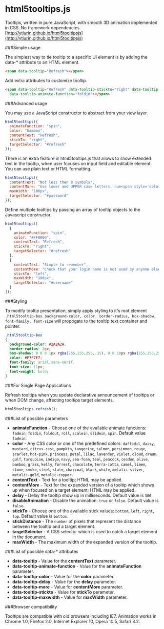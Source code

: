 html5tooltips.js
===============
Tooltips, written in pure JavaScript, with smooth 3D animation implemented in CSS. No framework dependencies. [http://ytiurin.github.io/html5tooltipsjs](http://ytiurin.github.io/html5tooltipsjs)

###Simple usage

The simplest way to tie tooltip to a specific UI element is by adding the data-* attribute to an HTML element.

```html
<span data-tooltip="Refresh"></span>
```

Add extra attributes to customize tooltip.

```html
<span data-tooltip="Refresh" data-tooltip-stickto="right" data-tooltip-color="bamboo"
  data-tooltip-animate-function="foldin"></span>
```

###Advanced usage

You may use a JavaScript constructor to abstract from your view layer.

```javascript
html5tooltips({
  animateFunction: "spin",
  color: "bamboo",
  contentText: "Refresh",
  stickTo: "right",
  targetSelector: "#refresh"
});
```

There is an extra feature in html5tooltips.js that allows to show extended text in the tooltip, when user focuses on input field and editable element. You can use plain text or HTML formatting.

```javascript
html5tooltips({
  contentText: "Not less then 8 symbols",
  contentMore: "Use lower and UPPER case letters, num<span style='color:red'>6</span>ers and spec<span style='color:red'>!</span>al symbols to make password safe and secure.",
  maxWidth: "180px",
  targetSelector: "#password"
});
```

Define multiple tooltips by passing an array of tooltip objects to the Javascript constructor.

```javascript
html5tooltips([
  {
    animateFunction: "spin",
    color: "#FF0000",
    contentText: "Refresh",
    stickTo: "right",
    targetSelector: "#refresh"
  },
  {
    contentText: "Simple to remember",
    contentMore: "Check that your login name is not used by anyone else.",
    stickTo: "left",
    maxWidth: "180px",
    targetSelector: "#username"
  }
]);
```

###Styling

To modify tooltip presentation, simply apply styling to it's root element `.html5tooltip-box`. `background-color, color, border-radius, box-shadow, font-family, font-size` will propogate to the tooltip text container and pointer.

```css
.html5tooltip-box
{
  background-color: #2A2A2A;
  border-radius: 2px;
  box-shadow: 0 0 0 1px rgba(255,255,255,.15), 0 0 10px rgba(255,255,255,.15);
  color: #F7F7F7;
  font-family: arial,sans-serif;
  font-size: 11px;
  font-weight: bold;
}
```

###For Single Page Applications

Refresh tooltips when you update declarative announcement of tooltips or when DOM change, affecting tooltips target elements.

```javascript
html5tooltips.refresh();
```

###List of possible parameters

- **animateFunction** - Choose one of the available animate functions: ``fadein``, ``foldin``, ``foldout``, ``roll``, ``scalein``, ``slidein``, ``spin``. Default value ``fadein``.
- **color** - Any CSS color or one of the predefined colors: ``daffodil``, ``daisy``, ``mustard``, ``citrus-zest``, ``pumpkin``, ``tangerine``, ``salmon``, ``persimmon``, ``rouge``, ``scarlet``, ``hot-pink``, ``princess``, ``petal``, ``lilac``, ``lavender``, ``violet``, ``cloud``, ``dream``, ``gulf``, ``turquoise``, ``indigo``, ``navy``, ``sea-foam``, ``teal``, ``peacock``, ``ceadon``, ``olive``, ``bamboo``, ``grass``, ``kelly``, ``forrest``, ``chocolate``, ``terra-cotta``, ``camel``, ``linen``, ``stone``, ``smoke``, ``steel``, ``slate``, ``charcoal``, ``black``, ``white``, ``metalic-silver``, ``metalic-gold``, ``metalic-copper``.
- **contentText** - Text for a tooltip; HTML may be applied.
- **contentMore** - Text for the expanded version of a tooltip which shows up when focused on a target element; HTML may be applied.
- **delay** - Delay the tooltip show up in milliseconds. Default value is ``300``.
- **disableAnimation** - Disable the animation: ``true`` or ``false``. Default value is ``false``.
- **stickTo** - Choose one of the available stick values: ``bottom``, ``left``, ``right``, ``top``. Default value is ``bottom``.
- **stickDistance** - The ``number`` of pixels that represent the distance between the tooltip and a target element.
- **targetSelector** - A CSS selector which is used to catch a target element in the document.
- **maxWidth** - The maximum width of the expanded version of the tooltip.

###List of possible data-* attributes

- **data-tooltip** - Value for the **contentText** parameter.
- **data-tooltip-animate-function** - Value for the **animateFunction** parameter.
- **data-tooltip-color** - Value for the **color** parameter.
- **data-tooltip-delay** - Value for the **delay** parameter.
- **data-tooltip-more** - Value for **contentMore** parameter.
- **data-tooltip-stickto** - Value for **stickTo** parameter.
- **data-tooltip-maxwidth** - Value for **maxWidth** parameter.

###Browser compatibility

Tooltips are compatible with old browsers including IE7. Animation works in Chrome 1.0, Firefox 2.0, Internet Explorer 10, Opera 10.5, Safari 3.2.
